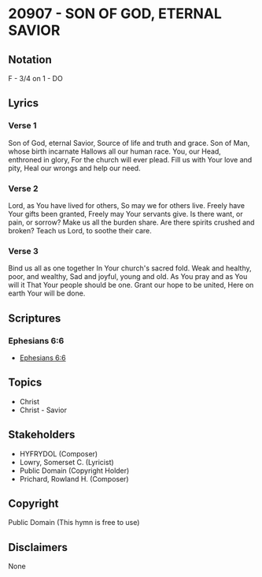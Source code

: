 # 20907 - SON OF GOD, ETERNAL SAVIOR

## Notation

F - 3/4 on 1 - DO

## Lyrics

### Verse 1

Son of God, eternal Savior, Source of life and truth and grace. Son of Man, whose birth incarnate Hallows all our human race. You, our Head, enthroned in glory, For the church will ever plead. Fill us with Your love and pity, Heal our wrongs and help our need.

### Verse 2

Lord, as You have lived for others, So may we for others live. Freely have Your gifts been granted, Freely may Your servants give. Is there want, or pain, or sorrow? Make us all the burden share. Are there spirits crushed and broken? Teach us Lord, to soothe their care.

### Verse 3

Bind us all as one together In Your church's sacred fold. Weak and healthy, poor, and wealthy, Sad and joyful, young and old. As You pray and as You will it That Your people should be one. Grant our hope to be united, Here on earth Your will be done. 


## Scriptures

### Ephesians 6:6

- [Ephesians 6:6](https://www.biblegateway.com/passage/?search=Ephesians%206%3A6)


## Topics

- Christ
- Christ - Savior

## Stakeholders

- HYFRYDOL (Composer)
- Lowry, Somerset C. (Lyricist)
- Public Domain (Copyright Holder)
- Prichard, Rowland H. (Composer)

## Copyright

Public Domain
(This hymn is free to use)

## Disclaimers

None

